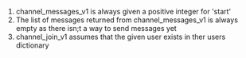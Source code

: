 1. channel_messages_v1 is always given a positive integer for 'start'
2. The list of messages returned from channel_messages_v1 is always empty as there isn;t a way to send messages yet
3. channel_join_v1 assumes that the given user exists in ther users dictionary